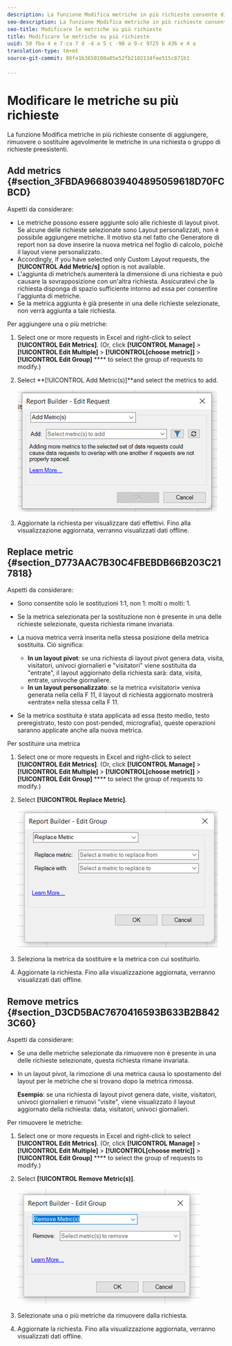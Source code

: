 ```yaml
---
description: La funzione Modifica metriche in più richieste consente di aggiungere, rimuovere o sostituire agevolmente le metriche in una richiesta o gruppo di richieste preesistenti.
seo-description: La funzione Modifica metriche in più richieste consente di aggiungere, rimuovere o sostituire agevolmente le metriche in una richiesta o gruppo di richieste preesistenti.
seo-title: Modificare le metriche su più richieste
title: Modificare le metriche su più richieste
uuid: 50 fba 4 e 7-ca 7 d -4 a 5 c -98 a 9-c 9725 b 436 e 4 a
translation-type: tm+mt
source-git-commit: 86fe1b3650100a05e52fb2102134fee515c871b1

---
```



# Modificare le metriche su più richieste

La funzione Modifica metriche in più richieste consente di aggiungere, rimuovere o sostituire agevolmente le metriche in una richiesta o gruppo di richieste preesistenti.

## Add metrics {#section_3FBDA9668039404895059618D70FCBCD}

Aspetti da considerare:

* Le metriche possono essere aggiunte solo alle richieste di layout pivot. Se alcune delle richieste selezionate sono Layout personalizzati, non è possibile aggiungere metriche. Il motivo sta nel fatto che Generatore di report non sa dove inserire la nuova metrica nel foglio di calcolo, poiché il layout viene personalizzato.
* Accordingly, if you have selected only Custom Layout requests, the **[!UICONTROL Add Metric/s]** option is not available.
* L'aggiunta di metriche/s aumenterà la dimensione di una richiesta e può causare la sovrapposizione con un'altra richiesta. Assicuratevi che la richiesta disponga di spazio sufficiente intorno ad essa per consentire l'aggiunta di metriche.
* Se la metrica aggiunta è già presente in una delle richieste selezionate, non verrà aggiunta a tale richiesta.

Per aggiungere una o più metriche:

1. Select one or more requests in Excel and right-click to select **[!UICONTROL Edit Metrics]**. (Or, click **[!UICONTROL Manage]** &gt; **[!UICONTROL Edit Multiple]** &gt; **[!UICONTROL[choose metric]]** &gt; **[!UICONTROL Edit Group]** **** to select the group of requests to modify.)

1. Select **[!UICONTROL Add Metric(s)]**and select the metrics to add.

   ![](assets/add_metric.png)

1. Aggiornate la richiesta per visualizzare dati effettivi. Fino alla visualizzazione aggiornata, verranno visualizzati dati offline.

## Replace metric {#section_D773AAC7B30C4FBEBDB66B203C217818}

Aspetti da considerare:

* Sono consentite solo le sostituzioni 1:1, non 1: molti o molti: 1.
* Se la metrica selezionata per la sostituzione non è presente in una delle richieste selezionate, questa richiesta rimane invariata.
* La nuova metrica verrà inserita nella stessa posizione della metrica sostituita. Ciò significa:

   * **In un layout pivot**: se una richiesta di layout pivot genera data, visita, visitatori, univoci giornalieri e "visitatori" viene sostituita da "entrate", il layout aggiornato della richiesta sarà: data, visita, entrate, univoche giornaliere.
   * **In un layout personalizzato**: se la metrica «visitatori» veniva generata nella cella F 11, il layout di richiesta aggiornato mostrerà «entrate» nella stessa cella F 11.

* Se la metrica sostituita è stata applicata ad essa (testo medio, testo preregistrato, testo con post-pended, micrografia), queste operazioni saranno applicate anche alla nuova metrica.

Per sostituire una metrica

1. Select one or more requests in Excel and right-click to select **[!UICONTROL Edit Metrics]**. (Or, click **[!UICONTROL Manage]** &gt; **[!UICONTROL Edit Multiple]** &gt; **[!UICONTROL[choose metric]]** &gt; **[!UICONTROL Edit Group]** **** to select the group of requests to modify.)

1. Select **[!UICONTROL Replace Metric]**.

   ![](assets/replace_metric.png)

1. Seleziona la metrica da sostituire e la metrica con cui sostituirlo.
1. Aggiornate la richiesta. Fino alla visualizzazione aggiornata, verranno visualizzati dati offline.

## Remove metrics {#section_D3CD5BAC7670416593B633B2B8423C60}

Aspetti da considerare:

* Se una delle metriche selezionate da rimuovere non è presente in una delle richieste selezionate, questa richiesta rimane invariata.
* In un layout pivot, la rimozione di una metrica causa lo spostamento del layout per le metriche che si trovano dopo la metrica rimossa.

   **Esempio**: se una richiesta di layout pivot genera date, visite, visitatori, univoci giornalieri e rimuovi "visite", viene visualizzato il layout aggiornato della richiesta: data, visitatori, univoci giornalieri.

Per rimuovere le metriche:

1. Select one or more requests in Excel and right-click to select **[!UICONTROL Edit Metrics]**. (Or, click **[!UICONTROL Manage]** &gt; **[!UICONTROL Edit Multiple]** &gt; **[!UICONTROL[choose metric]]** &gt; **[!UICONTROL Edit Group]** **** to select the group of requests to modify.)

1. Select **[!UICONTROL Remove Metric(s)]**.

   ![](assets/remove_metric.png)

1. Selezionate una o più metriche da rimuovere dalla richiesta.
1. Aggiornate la richiesta. Fino alla visualizzazione aggiornata, verranno visualizzati dati offline.

